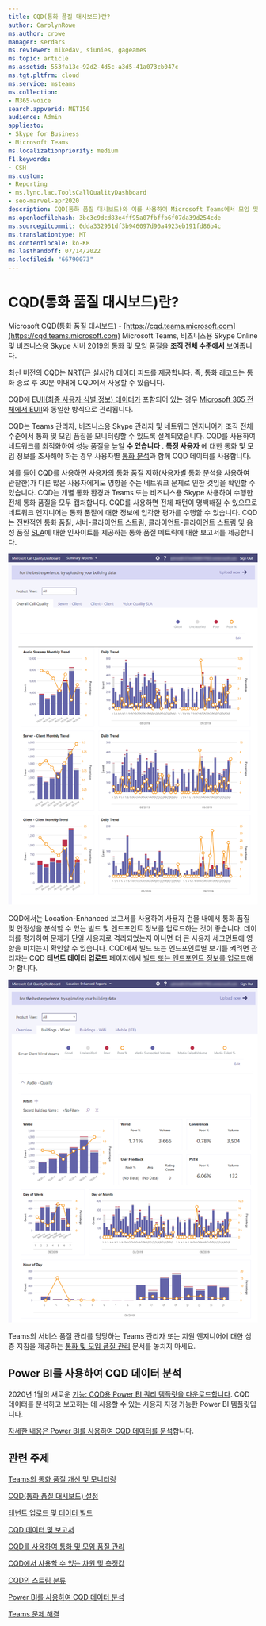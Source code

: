 ```yaml
---
title: CQD(통화 품질 대시보드)란?
author: CarolynRowe
ms.author: crowe
manager: serdars
ms.reviewer: mikedav, siunies, gageames
ms.topic: article
ms.assetid: 553fa13c-92d2-4d5c-a3d5-41a073cb047c
ms.tgt.pltfrm: cloud
ms.service: msteams
ms.collection:
- M365-voice
search.appverid: MET150
audience: Admin
appliesto:
- Skype for Business
- Microsoft Teams
ms.localizationpriority: medium
f1.keywords:
- CSH
ms.custom:
- Reporting
- ms.lync.lac.ToolsCallQualityDashboard
- seo-marvel-apr2020
description: CQD(통화 품질 대시보드)와 이를 사용하여 Microsoft Teams에서 모임 및 통화 품질에 대한 보고서를 보는 방법에 대해 알아봅니다.
ms.openlocfilehash: 3bc3c9dcd83e4ff95a07fbffb6f07da39d254cde
ms.sourcegitcommit: 0dda332951df3b946097d90a4923eb191fd86b4c
ms.translationtype: MT
ms.contentlocale: ko-KR
ms.lasthandoff: 07/14/2022
ms.locfileid: "66790073"
---
```

# <a name="what-is-call-quality-dashboard-cqd"></a>CQD(통화 품질 대시보드)란?

Microsoft CQD(통화 품질 대시보드) - [https://cqd.teams.microsoft.com](https://cqd.teams.microsoft.com) Microsoft Teams, 비즈니스용 Skype Online 및 비즈니스용 Skype 서버 2019의 통화 및 모임 품질을 **조직 전체 수준에서** 보여줍니다. 

  
최신 버전의 CQD는 [NRT(근 실시간) 데이터 피드](CQD-data-and-reports.md)를 제공합니다. 즉, 통화 레코드는 통화 종료 후 30분 이내에 CQD에서 사용할 수 있습니다.

CQD에 [EUII(최종 사용자 식별 정보) 데이터가](CQD-data-and-reports.md#euii-data) 포함되어 있는 경우 [Microsoft 365 전체에서 EUII](/office365/Enterprise/office-365-data-retention-deletion-and-destruction-overview)와 동일한 방식으로 관리됩니다.

CQD는 Teams 관리자, 비즈니스용 Skype 관리자 및 네트워크 엔지니어가 조직 전체 수준에서 통화 및 모임 품질을 모니터링할 수 있도록 설계되었습니다. CQD를 사용하여 네트워크를 최적화하여 성능 품질을 높일 **수 있습니다** . **특정 사용자** 에 대한 통화 및 모임 정보를 조사해야 하는 경우 사용자별 [통화 분석](use-call-analytics-to-troubleshoot-poor-call-quality.md)과 함께 CQD 데이터를 사용합니다.

예를 들어 CQD를 사용하면 사용자의 통화 품질 저하(사용자별 통화 분석을 사용하여 관찰한)가 다른 많은 사용자에게도 영향을 주는 네트워크 문제로 인한 것임을 확인할 수 있습니다. CQD는 개별 통화 환경과 Teams 또는 비즈니스용 Skype 사용하여 수행한 전체 통화 품질을 모두 캡처합니다. CQD를 사용하면 전체 패턴이 명백해질 수 있으므로 네트워크 엔지니어는 통화 품질에 대한 정보에 입각한 평가를 수행할 수 있습니다. CQD는 전반적인 통화 품질, 서버-클라이언트 스트림, 클라이언트-클라이언트 스트림 및 음성 품질 [SLA](https://go.microsoft.com/fwlink/p/?linkid=846252)에 대한 인사이트를 제공하는 통화 품질 메트릭에 대한 보고서를 제공합니다. 
  
![통화 품질 대시보드의 스크린샷.](media/teams-difference-between-call-analytics-and-call-quality-dashboard-image3.png)

CQD에서는 Location-Enhanced 보고서를 사용하여 사용자 건물 내에서 통화 품질 및 안정성을 분석할 수 있는 빌드 및 엔드포인트 정보를 업로드하는 것이 좋습니다. 데이터를 평가하여 문제가 단일 사용자로 격리되었는지 아니면 더 큰 사용자 세그먼트에 영향을 미치는지 확인할 수 있습니다. CQD에서 빌드 또는 엔드포인트별 보기를 켜려면 관리자는 CQD **테넌트 데이터 업로드** 페이지에서 [빌드 또는 엔드포인트 정보를 업로드](CQD-upload-tenant-building-data.md)해야 합니다.

![통화 품질 대시보드의 Location-Enhanced 보고서의 스크린샷.](media/teams-difference-between-call-analytics-and-call-quality-dashboard-image4.png)

Teams의 서비스 품질 관리를 담당하는 Teams 관리자 또는 지원 엔지니어에 대한 심층 지침을 제공하는 [통화 및 모임 품질 관리](quality-of-experience-review-guide.md) 문서를 놓치지 마세요.


## <a name="use-power-bi-to-analyze-cqd-data"></a>Power BI를 사용하여 CQD 데이터 분석

2020년 1월의 새로운 [기능: CQD용 Power BI 쿼리 템플릿을 다운로드합니다](https://github.com/MicrosoftDocs/OfficeDocs-SkypeForBusiness/blob/live/Teams/downloads/CQD-Power-BI-query-templates.zip?raw=true). CQD 데이터를 분석하고 보고하는 데 사용할 수 있는 사용자 지정 가능한 Power BI 템플릿입니다.

[자세한 내용은 Power BI를 사용하여 CQD 데이터를 분석](CQD-Power-BI-query-templates.md)합니다.



## <a name="related-topics"></a>관련 주제

[Teams의 통화 품질 개선 및 모니터링](monitor-call-quality-qos.md)

[CQD(통화 품질 대시보드) 설정](turning-on-and-using-call-quality-dashboard.md)

[테넌트 업로드 및 데이터 빌드](CQD-upload-tenant-building-data.md)

[CQD 데이터 및 보고서](CQD-data-and-reports.md)

[CQD를 사용하여 통화 및 모임 품질 관리](quality-of-experience-review-guide.md)

[CQD에서 사용할 수 있는 차원 및 측정값](dimensions-and-measures-available-in-call-quality-dashboard.md)

[CQD의 스트림 분류](stream-classification-in-call-quality-dashboard.md)

[Power BI를 사용하여 CQD 데이터 분석](CQD-Power-BI-query-templates.md)


[Teams 문제 해결](/MicrosoftTeams/troubleshoot/teams)

